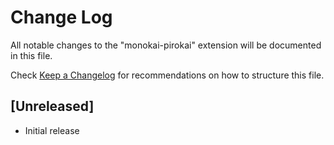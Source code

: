 # Change Log

All notable changes to the "monokai-pirokai" extension will be documented in this file.

Check [Keep a Changelog](http://keepachangelog.com/) for recommendations on how to structure this file.

## [Unreleased]

- Initial release
